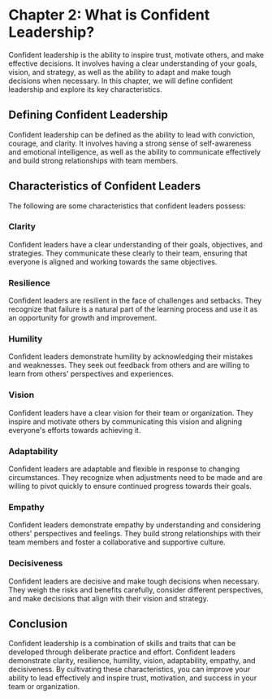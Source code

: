 Chapter 2: What is Confident Leadership?
========================================

Confident leadership is the ability to inspire trust, motivate others, and make effective decisions. It involves having a clear understanding of your goals, vision, and strategy, as well as the ability to adapt and make tough decisions when necessary. In this chapter, we will define confident leadership and explore its key characteristics.

Defining Confident Leadership
-----------------------------

Confident leadership can be defined as the ability to lead with conviction, courage, and clarity. It involves having a strong sense of self-awareness and emotional intelligence, as well as the ability to communicate effectively and build strong relationships with team members.

Characteristics of Confident Leaders
------------------------------------

The following are some characteristics that confident leaders possess:

### Clarity

Confident leaders have a clear understanding of their goals, objectives, and strategies. They communicate these clearly to their team, ensuring that everyone is aligned and working towards the same objectives.

### Resilience

Confident leaders are resilient in the face of challenges and setbacks. They recognize that failure is a natural part of the learning process and use it as an opportunity for growth and improvement.

### Humility

Confident leaders demonstrate humility by acknowledging their mistakes and weaknesses. They seek out feedback from others and are willing to learn from others' perspectives and experiences.

### Vision

Confident leaders have a clear vision for their team or organization. They inspire and motivate others by communicating this vision and aligning everyone's efforts towards achieving it.

### Adaptability

Confident leaders are adaptable and flexible in response to changing circumstances. They recognize when adjustments need to be made and are willing to pivot quickly to ensure continued progress towards their goals.

### Empathy

Confident leaders demonstrate empathy by understanding and considering others' perspectives and feelings. They build strong relationships with their team members and foster a collaborative and supportive culture.

### Decisiveness

Confident leaders are decisive and make tough decisions when necessary. They weigh the risks and benefits carefully, consider different perspectives, and make decisions that align with their vision and strategy.

Conclusion
----------

Confident leadership is a combination of skills and traits that can be developed through deliberate practice and effort. Confident leaders demonstrate clarity, resilience, humility, vision, adaptability, empathy, and decisiveness. By cultivating these characteristics, you can improve your ability to lead effectively and inspire trust, motivation, and success in your team or organization.
